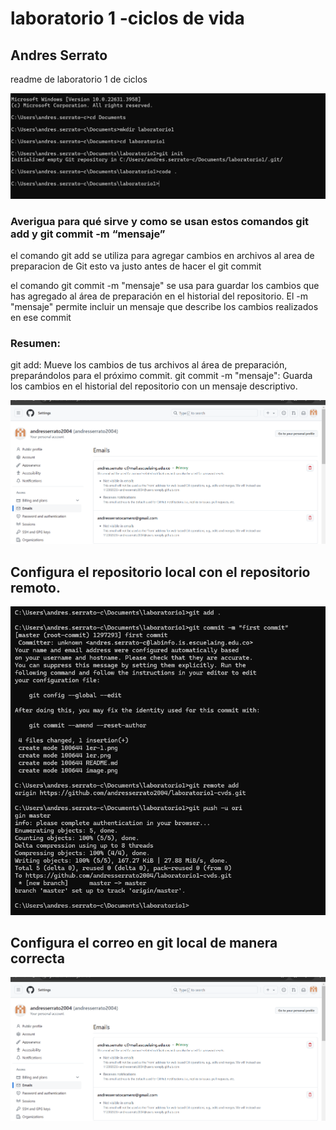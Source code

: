 # laboratorio  1 -ciclos de vida
## Andres Serrato


readme de laboratorio 1 de ciclos

![alt text](1er-1.png)


### Averigua para qué sirve y como se usan estos comandos git add y git commit -m “mensaje”


el comando git add  se utiliza para agregar cambios en archivos al area de preparacion de Git esto va justo antes de hacer el git commit  

el comando git commit -m "mensaje" se usa para guardar los cambios que has agregado al área de preparación en el historial del repositorio. El -m "mensaje" permite incluir un mensaje que describe los cambios realizados en ese commit 


### Resumen:
git add: Mueve los cambios de tus archivos al área de preparación, preparándolos para el próximo commit.
git commit -m "mensaje": Guarda los cambios en el historial del repositorio con un mensaje descriptivo.


![alt text](image.png)

## Configura el repositorio local con el repositorio remoto.



![alt text](image-1.png)


## Configura el correo en git local de manera correcta

![alt text](image.png)


